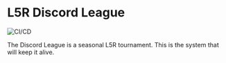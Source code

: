 # L5R Discord League

![CI/CD](https://github.com/l5r-discord-league/discord-league/workflows/CI/CD/badge.svg?event=push)

The Discord League is a seasonal L5R tournament. This is the system that will keep it alive.
